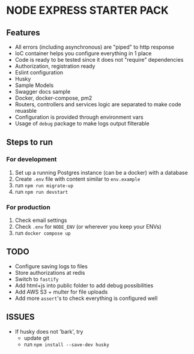 # NODE EXPRESS STARTER PACK

## Features
* All errors (including asynchronous) are "piped" to http response
* IoC container helps you configure everything in 1 place
* Code is ready to be tested since it does not "require" dependencies
* Authorization, registration ready
* Eslint configuration
* Husky
* Sample Models
* Swagger docs sample
* Docker, docker-compose, pm2
* Routers, controllers and services logic are separated to make code reuasble
* Configuration is provided through environment vars
* Usage of `debug` package to make logs output filterable

## Steps to run

### For development
1. Set up a running Postgres instance (can be a docker) with a database
2. Create `.env` file with content similar to `env.example`
2. run `npm run migrate-up`
3. run `npm run devstart`

### For production
1. Check email settings
2. Check `.env` for `NODE_ENV` (or wherever you keep your ENVs) 
3. run `docker compose up`

## TODO

* Configure saving logs to files
* Store authorizations at redis
* Switch to `fastify`
* Add html+js into public folder to add debug possibilities
* Add AWS S3 + multer for file uploads
* Add more `assert`'s to check everything is configured well

## ISSUES

+ If husky does not 'bark', try
    + update git
    + run `npm install --save-dev husky` 
